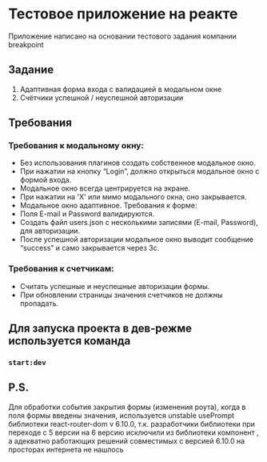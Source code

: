 # Тестовое приложение на реакте

Приложение написано на основании тестового задания компании breakpoint

## Задание

1) Адаптивная форма входа с валидацией в модальном окне
2) Счётчики успешной / неуспешной авторизации

## Требования
### Требования к модальному окну:
- Без использования плагинов создать собственное модальное окно.
- При нажатии на кнопку “Login”, должно открыться модальное окно с формой входа.
- Модальное окно всегда центрируется на экране.
- При нажатии на 'Х' или мимо модального окна, оно закрывается.
- Модальное окно адаптивное.
  Требования к форме:
- Поля E-mail и Password валидируются.
- Создать файл users.json с несколькими записями (E-mail, Password), для
  авторизации.
- После успешной авторизации модальное окно выводит сообщение “success” и
  само закрывается через 3с.

### Требования к счетчикам:
- Считать успешные и неуспешные авторизации формы.
- При обновлении страницы значения счетчиков не должны пропадать.

## Для запуска проекта в дев-режме используется команда
### `start:dev`

## P.S.
Для обработки события закрытия формы (изменения роута), когда в поля формы введены значения,
используется unstable usePrompt библиотеки react-router-dom v 6.10.0, 
т.к. разработчики библиотеки при переходе с 5 версии на 6 версию исключили из библиотеки компонент <Prompt>,
а адекватно работающих решений совместимых с версией 6.10.0 на просторах интернета не нашлось